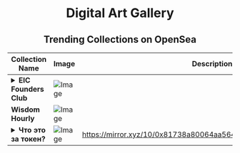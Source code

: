 <div align="center">

# Digital Art Gallery

## Trending Collections on OpenSea

| Collection Name                       | Image                                                                                     | Description                       | OpenSea Link                                                                                          |
|---------------------------------------|-------------------------------------------------------------------------------------------|-----------------------------------|--------------------------------------------------------------------------------------------------------|
| **<details><summary>EIC Founders Club</summary></details>** | ![Image](https://i.seadn.io/s/raw/files/852cc7f6bb27f9036b6e76959f97e6f6.webp?w=500&auto=format?w=200&auto=format) |  | <details><summary>Link</summary>[EIC Founders Club](https://opensea.io/collection/eic-founders-club)</details> |
| **Wisdom Hourly** | ![Image](https://i.seadn.io/s/raw/files/20af0b3089be12065b8aff13eb832d50.jpg?w=500&auto=format?w=200&auto=format) |  | <details><summary>Link</summary>[Wisdom Hourly](https://opensea.io/collection/wisdom-hourly)</details> |
| **<details><summary>Что это за токен?</summary></details>** | ![Image](https://i.seadn.io/s/raw/files/260e456d2a6760cea1858c14ef8fc48a.png?w=500&auto=format?w=200&auto=format) | https://mirror.xyz/10/0x81738a80064aa564c3c0979742e66d66f3bd9b57 | <details><summary>Link</summary>[Что это за токен?](https://opensea.io/collection/chto-eto-za-token)</details> |

</div>